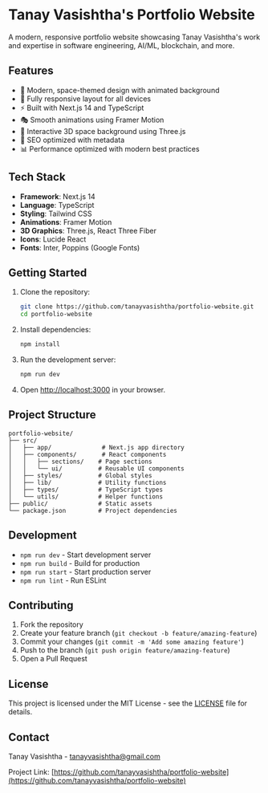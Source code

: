 # Tanay Vasishtha's Portfolio Website

A modern, responsive portfolio website showcasing Tanay Vasishtha's work and expertise in software engineering, AI/ML, blockchain, and more.

## Features

- 🎨 Modern, space-themed design with animated background
- 📱 Fully responsive layout for all devices
- ⚡ Built with Next.js 14 and TypeScript
- 🎭 Smooth animations using Framer Motion
- 🌌 Interactive 3D space background using Three.js
- 🎯 SEO optimized with metadata
- 📊 Performance optimized with modern best practices

## Tech Stack

- **Framework**: Next.js 14
- **Language**: TypeScript
- **Styling**: Tailwind CSS
- **Animations**: Framer Motion
- **3D Graphics**: Three.js, React Three Fiber
- **Icons**: Lucide React
- **Fonts**: Inter, Poppins (Google Fonts)

## Getting Started

1. Clone the repository:
   ```bash
   git clone https://github.com/tanayvasishtha/portfolio-website.git
   cd portfolio-website
   ```

2. Install dependencies:
   ```bash
   npm install
   ```

3. Run the development server:
   ```bash
   npm run dev
   ```

4. Open [http://localhost:3000](http://localhost:3000) in your browser.

## Project Structure

```
portfolio-website/
├── src/
│   ├── app/              # Next.js app directory
│   ├── components/       # React components
│   │   ├── sections/    # Page sections
│   │   └── ui/          # Reusable UI components
│   ├── styles/          # Global styles
│   ├── lib/             # Utility functions
│   ├── types/           # TypeScript types
│   └── utils/           # Helper functions
├── public/              # Static assets
└── package.json         # Project dependencies
```

## Development

- `npm run dev` - Start development server
- `npm run build` - Build for production
- `npm run start` - Start production server
- `npm run lint` - Run ESLint

## Contributing

1. Fork the repository
2. Create your feature branch (`git checkout -b feature/amazing-feature`)
3. Commit your changes (`git commit -m 'Add some amazing feature'`)
4. Push to the branch (`git push origin feature/amazing-feature`)
5. Open a Pull Request

## License

This project is licensed under the MIT License - see the [LICENSE](LICENSE) file for details.

## Contact

Tanay Vasishtha - [tanayvasishtha@gmail.com](mailto:tanayvasishtha@gmail.com)

Project Link: [https://github.com/tanayvasishtha/portfolio-website](https://github.com/tanayvasishtha/portfolio-website) 